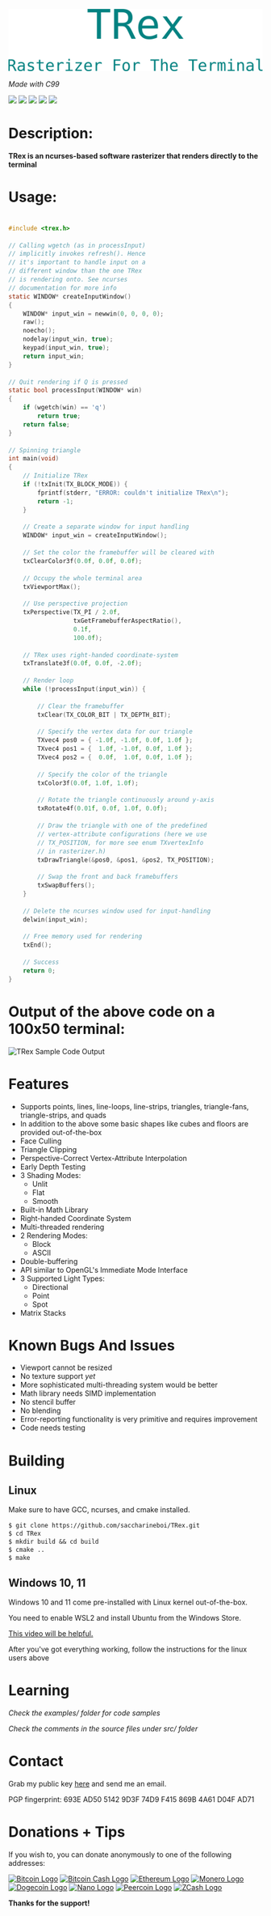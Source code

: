 ![TRex Logo](.github/logo.svg)

*Made with C99* <br/>

<a href="#"><img src="https://img.shields.io/github/license/saccharineboi/TRex.svg"/><a/>
<a href="#"><img src="https://img.shields.io/github/issues/saccharineboi/TRex.svg"/></a>
<a href="#"><img src="https://img.shields.io/github/issues-closed/saccharineboi/TRex.svg"/></a>
<a href="#"><img src="https://img.shields.io/github/issues-pr/saccharineboi/TRex.svg"/></a>
<a href="#"><img src="https://img.shields.io/github/issues-pr-closed/saccharineboi/TRex.svg"/></a>

# Description:

**TRex is an ncurses-based software rasterizer that renders directly to the terminal**

# Usage:

```c

#include <trex.h>

// Calling wgetch (as in processInput)
// implicitly invokes refresh(). Hence
// it's important to handle input on a
// different window than the one TRex
// is rendering onto. See ncurses
// documentation for more info
static WINDOW* createInputWindow()
{
    WINDOW* input_win = newwin(0, 0, 0, 0);
    raw();
    noecho();
    nodelay(input_win, true);
    keypad(input_win, true);
    return input_win;
}

// Quit rendering if Q is pressed
static bool processInput(WINDOW* win)
{
    if (wgetch(win) == 'q')
        return true;
    return false;
}

// Spinning triangle
int main(void)
{
    // Initialize TRex
    if (!txInit(TX_BLOCK_MODE)) {
        fprintf(stderr, "ERROR: couldn't initialize TRex\n");
        return -1;
    }

    // Create a separate window for input handling
    WINDOW* input_win = createInputWindow();

    // Set the color the framebuffer will be cleared with
    txClearColor3f(0.0f, 0.0f, 0.0f);
    
    // Occupy the whole terminal area
    txViewportMax();

    // Use perspective projection
    txPerspective(TX_PI / 2.0f,
                  txGetFramebufferAspectRatio(),
                  0.1f,
                  100.0f);

    // TRex uses right-handed coordinate-system
    txTranslate3f(0.0f, 0.0f, -2.0f);
    
    // Render loop
    while (!processInput(input_win)) {
    
        // Clear the framebuffer
        txClear(TX_COLOR_BIT | TX_DEPTH_BIT);

        // Specify the vertex data for our triangle
        TXvec4 pos0 = { -1.0f, -1.0f, 0.0f, 1.0f };
        TXvec4 pos1 = {  1.0f, -1.0f, 0.0f, 1.0f };
        TXvec4 pos2 = {  0.0f,  1.0f, 0.0f, 1.0f };

        // Specify the color of the triangle
        txColor3f(0.0f, 1.0f, 1.0f);
        
        // Rotate the triangle continuously around y-axis
        txRotate4f(0.01f, 0.0f, 1.0f, 0.0f);
        
        // Draw the triangle with one of the predefined
        // vertex-attribute configurations (here we use
        // TX_POSITION, for more see enum TXvertexInfo
        // in rasterizer.h)
        txDrawTriangle(&pos0, &pos1, &pos2, TX_POSITION);

        // Swap the front and back framebuffers
        txSwapBuffers();
    }

    // Delete the ncurses window used for input-handling
    delwin(input_win);
    
    // Free memory used for rendering
    txEnd();
    
    // Success
    return 0;
}

````

# Output of the above code on a 100x50 terminal:

![TRex Sample Code Output](.github/gif_files/trex_triangle_output.GIF)

# Features

- Supports points, lines, line-loops, line-strips, triangles, triangle-fans, triangle-strips, and quads
- In addition to the above some basic shapes like cubes and floors are provided out-of-the-box
- Face Culling
- Triangle Clipping
- Perspective-Correct Vertex-Attribute Interpolation
- Early Depth Testing
- 3 Shading Modes:
  - Unlit
  - Flat
  - Smooth
- Built-in Math Library
- Right-handed Coordinate System
- Multi-threaded rendering
- 2 Rendering Modes:
  - Block
  - ASCII
- Double-buffering
- API similar to OpenGL's Immediate Mode Interface
- 3 Supported Light Types:
  - Directional
  - Point
  - Spot
- Matrix Stacks

# Known Bugs And Issues

- Viewport cannot be resized
- No texture support *yet*
- More sophisticated multi-threading system would be better
- Math library needs SIMD implementation
- No stencil buffer
- No blending
- Error-reporting functionality is very primitive and requires improvement
- Code needs testing

# Building

## Linux
    
Make sure to have GCC, ncurses, and cmake installed.

```
$ git clone https://github.com/saccharineboi/TRex.git
$ cd TRex
$ mkdir build && cd build
$ cmake ..
$ make
```
    
## Windows 10, 11

Windows 10 and 11 come pre-installed with Linux kernel out-of-the-box.
    
You need to enable WSL2 and install Ubuntu from the Windows Store.
    
[This video will be helpful.](https://youtu.be/_fntjriRe48)
    
After you've got everything working, follow the instructions for the linux users above
    
    
# Learning
*Check the examples/ folder for code samples*
    
*Check the comments in the source files under src/ folder*
    

# Contact

Grab my public key [here](https://flowcrypt.com/pub/saccharineboi@gmail.com?show=pubkey) and send me an email.
    
PGP fingerprint: 693E AD50 5142 9D3F 74D9  F415 869B 4A61 D04F AD71

# Donations + Tips

If you wish to, you can donate anonymously to one of the following addresses:

<a href="#" target="_blank" title="Bitcoin"><img alt="Bitcoin Logo" src=".github/crypto_logos/bitcoin-btc-logo.svg" width="48" height="auto"></a>
<a href="#" target="_blank" title="Bitcoin Cash"><img alt="Bitcoin Cash Logo" src=".github/crypto_logos/bitcoin-cash-bch-logo.svg" width="48" height="auto"></a>
<a href="#" target="_blank" title="Ethereum"><img alt="Ethereum Logo" src=".github/crypto_logos/ethereum-eth-logo.svg" width="48" height="auto"></a>
<a href="#" target="_blank" title="Monero"><img alt="Monero Logo" src=".github/crypto_logos/monero.svg" width="48" height="auto"></a>
<a href="#" target="_blank" title="Dogecoin"><img alt="Dogecoin Logo" src=".github/crypto_logos/Dogecoin.svg" width="48" height="auto"></a>
<a href="#" target="_blank" title="Nano"><img alt="Nano Logo" src=".github/crypto_logos/nano-xno-logo.svg" width="48" height="auto"></a>
<a href="#" target="_blank" title="Peercoin"><img alt="Peercoin Logo" src=".github/crypto_logos/peercoin-ppc-logo.svg" width="48" height="auto"></a>
<a href="#" target="_blank" title="ZCash"><img alt="ZCash Logo" src=".github/crypto_logos/z.svg" width="48" height="auto"></a>
    
**Thanks for the support!**




